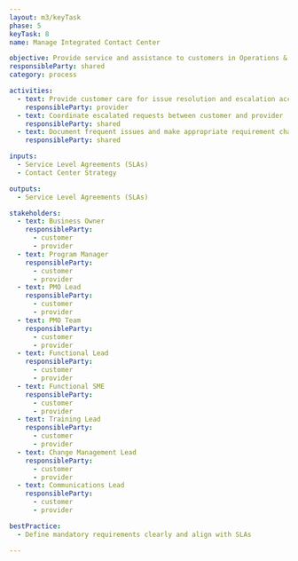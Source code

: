 ```yaml
---
layout: m3/keyTask
phase: 5
keyTask: 8
name: Manage Integrated Contact Center 

objective: Provide service and assistance to customers in Operations & Maintenance (O&M). 
responsibleParty: shared
category: process

activities:
  - text: Provide customer care for issue resolution and escalation according to service level agreement (SLA) metrics
    responsibleParty: provider
  - text: Coordinate escalated requests between customer and provider
    responsibleParty: shared
  - text: Document frequent issues and make appropriate requirement changes and training adjustments
    responsibleParty: shared

inputs:
  - Service Level Agreements (SLAs)
  - Contact Center Strategy

outputs:
  - Service Level Agreements (SLAs)

stakeholders:
  - text: Business Owner
    responsibleParty:
      - customer
      - provider
  - text: Program Manager
    responsibleParty:
      - customer
      - provider
  - text: PMO Lead
    responsibleParty:
      - customer
      - provider
  - text: PMO Team
    responsibleParty:
      - customer
      - provider
  - text: Functional Lead
    responsibleParty:
      - customer
      - provider
  - text: Functional SME
    responsibleParty:
      - customer
      - provider
  - text: Training Lead
    responsibleParty:
      - customer
      - provider
  - text: Change Management Lead
    responsibleParty:
      - customer
      - provider
  - text: Communications Lead
    responsibleParty:
      - customer
      - provider

bestPractice:
  - Define mandatory requirements clearly and align with SLAs

---
```

